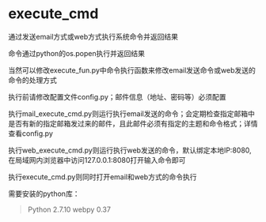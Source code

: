 # execute_cmd
通过发送email方式或web方式执行系统命令并返回结果

命令通过python的os.popen执行并返回结果

当然可以修改execute_fun.py中命令执行函数来修改email发送命令或web发送的命令的处理方式

执行前请修改配置文件config.py；邮件信息（地址、密码等）必须配置

执行mail_execute_cmd.py则运行执行email发送的命令；会定期检查指定邮箱中是否有新的指定邮箱发过来的邮件，且此邮件必须有指定的主题和命令格式；详情查看config.py

执行web_execute_cmd.py则运行执行web发送的命令，默认绑定本地IP:8080,在局域网内浏览器中访问127.0.0.1:8080打开输入命令即可

执行execute_cmd.py则同时打开email和web方式的命令执行


需要安装的python库：
>Python 2.7.10
>webpy 0.37



